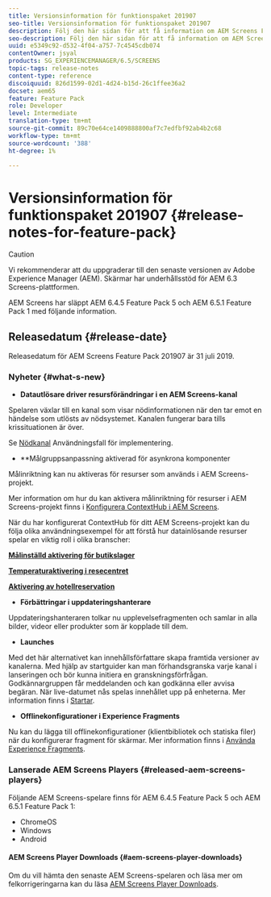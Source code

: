 ```yaml
---
title: Versionsinformation för funktionspaket 201907
seo-title: Versionsinformation för funktionspaket 201907
description: Följ den här sidan för att få information om AEM Screens Feature Pack 201907 släppt den 31 juli 2019.
seo-description: Följ den här sidan för att få information om AEM Screens Feature Pack 201907 släppt den 31 juli 2019.
uuid: e5349c92-d532-4f04-a757-7c4545cdb074
contentOwner: jsyal
products: SG_EXPERIENCEMANAGER/6.5/SCREENS
topic-tags: release-notes
content-type: reference
discoiquuid: 826d1599-02d1-4d24-b15d-26c1ffee36a2
docset: aem65
feature: Feature Pack
role: Developer
level: Intermediate
translation-type: tm+mt
source-git-commit: 89c70e64ce1409888800af7c7edfbf92ab4b2c68
workflow-type: tm+mt
source-wordcount: '388'
ht-degree: 1%

---
```



# Versionsinformation för funktionspaket 201907 {#release-notes-for-feature-pack}

>[!CAUTION]
>
>Vi rekommenderar att du uppgraderar till den senaste versionen av Adobe Experience Manager (AEM). Skärmar har underhållsstöd för AEM 6.3 Screens-plattformen.

AEM Screens har släppt AEM 6.4.5 Feature Pack 5 och AEM 6.5.1 Feature Pack 1 med följande information.

## Releasedatum {#release-date}

Releasedatum för AEM Screens Feature Pack 201907 är 31 juli 2019.

### Nyheter {#what-s-new}

* **Datautlösare driver resursförändringar i en AEM Screens-kanal**

Spelaren växlar till en kanal som visar nödinformationen när den tar emot en händelse som utlösts av nödsystemet. Kanalen fungerar bara tills krissituationen är över.

Se [Nödkanal](emergency-channel.md) Användningsfall för implementering.

* **Målgruppsanpassning aktiverad för asynkrona komponenter

Målinriktning kan nu aktiveras för resurser som används i AEM Screens-projekt.

Mer information om hur du kan aktivera målinriktning för resurser i AEM Screens-projekt finns i [Konfigurera ContextHub i AEM Screens](configuring-context-hub.md).

När du har konfigurerat ContextHub för ditt AEM Screens-projekt kan du följa olika användningsexempel för att förstå hur datainlösande resurser spelar en viktig roll i olika branscher:

**[Målinställd aktivering för butikslager](retail-inventory-activation.md)**

**[Temperaturaktivering i resecentret](local-temperature-activation.md)**

**[Aktivering av hotellreservation](hospitality-reservation-activation.md)**

* **Förbättringar i uppdateringshanterare**

Uppdateringshanteraren tolkar nu upplevelsefragmenten och samlar in alla bilder, videor eller produkter som är kopplade till dem.

* **Launches**

Med det här alternativet kan innehållsförfattare skapa framtida versioner av kanalerna. Med hjälp av startguider kan man förhandsgranska varje kanal i lanseringen och bör kunna initiera en granskningsförfrågan. Godkännargruppen får meddelanden och kan godkänna eller avvisa begäran. När live-datumet nås spelas innehållet upp på enheterna.
Mer information finns i [Startar](launches.md).

* **Offlinekonfigurationer i Experience Fragments**

Nu kan du lägga till offlinekonfigurationer (klientbibliotek och statiska filer) när du konfigurerar fragment för skärmar. Mer information finns i [Använda Experience Fragments](experience-fragments-in-screens.md).

### Lanserade AEM Screens Players {#released-aem-screens-players}

Följande AEM Screens-spelare finns för AEM 6.4.5 Feature Pack 5 och AEM 6.5.1 Feature Pack 1:

* ChromeOS
* Windows
* Android

#### AEM Screens Player Downloads {#aem-screens-player-downloads}

Om du vill hämta den senaste AEM Screens-spelaren och läsa mer om felkorrigeringarna kan du läsa [AEM Screens Player Downloads](https://download.macromedia.com/screens/).
